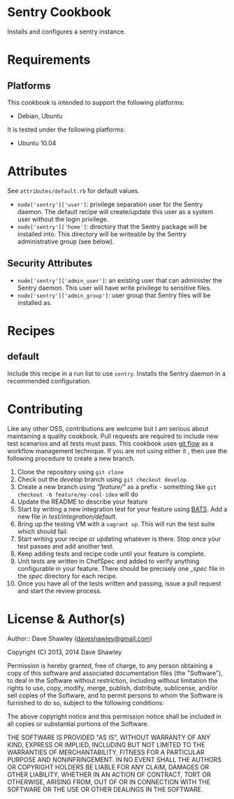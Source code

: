 # Sentry Cookbook

Installs and configures a sentry instance.

# Requirements

## Platforms
This cookbook is intended to support the following platforms:

- Debian, Ubuntu

It is tested under the following platforms:

- Ubuntu 10.04

# Attributes
See `attributes/default.rb` for default values.

- `node['sentry']['user']`: privilege separation user for the Sentry daemon.
    The default recipe will create/update this user as a system user without
    the login privilege.
- `node['sentry']['home']`: directory that the Sentry package will be 
    installed into.  This directory will be writeable by the Sentry
    administrative group (see below).

## Security Attributes
- `node['sentry']['admin_user']`: an existing user that can administer the
    Sentry daemon.  This user will have write privilege to sensitive files.
- `node['sentry']['admin_group']`: user group that Sentry files will be
    installed as.

# Recipes

## default
Include this recipe in a run list to use `sentry`.  Installs the Sentry
daemon in a recommended configuration.

# Contributing

Like any other OSS, contributions are welcome but I am serious about
maintaining a quality cookbook.  Pull requests are required to include
new test scenarios and all tests must pass.  This cookbook uses
[git flow] as a workflow management technique.  If you are not using
either it , then use the following procedure to create a new branch.

1. Clone the repository using `git clone`
2. Check out the *develop* branch using `git checkout develop`
3. Create a new branch using *"feature/"* as a prefix - something like
   `git checkout -b feature/my-cool-idea` will do
4. Update the README to describe your feature
5. Start by writing a new integration test for your feature using [BATS].
   Add a new file in *test/integration/default*.
6. Bring up the testing VM with a `vagrant up`.  This will run the test
   suite which should fail.
7. Start writing your recipe or updating whatever is there.  Stop once
   your test passes and add another test.
8. Keep adding tests and recipe code until your feature is complete.
9. Unit tests are written in ChefSpec and added to verify anything
   configurable in your feature.  There should be precisely one *_spec*
   file in the *spec* directory for each recipe.
10. Once you have all of the tests written and passing, issue a pull
   request and start the review process.

[git flow]: https://github.com/nvie/gitflow
[BATS]: https://github.com/sstephenson/bats

# License & Author(s)

Author:: Dave Shawley (<daveshawley@gmail.com>)

>
Copyright (C) 2013, 2014 Dave Shawley
>
Permission is hereby granted, free of charge, to any person obtaining
a copy of this software and associated documentation files (the
"Software"), to deal in the Software without restriction, including
without limitation the rights to use, copy, modify, merge, publish,
distribute, sublicense, and/or sell copies of the Software, and to
permit persons to whom the Software is furnished to do so, subject to
the following conditions:
>
The above copyright notice and this permission notice shall be
included in all copies or substantial portions of the Software.
>
THE SOFTWARE IS PROVIDED "AS IS", WITHOUT WARRANTY OF ANY KIND,
EXPRESS OR IMPLIED, INCLUDING BUT NOT LIMITED TO THE WARRANTIES OF
MERCHANTABILITY, FITNESS FOR A PARTICULAR PURPOSE AND
NONINFRINGEMENT. IN NO EVENT SHALL THE AUTHORS OR COPYRIGHT HOLDERS BE
LIABLE FOR ANY CLAIM, DAMAGES OR OTHER LIABILITY, WHETHER IN AN ACTION
OF CONTRACT, TORT OR OTHERWISE, ARISING FROM, OUT OF OR IN CONNECTION
WITH THE SOFTWARE OR THE USE OR OTHER DEALINGS IN THE SOFTWARE.
>

